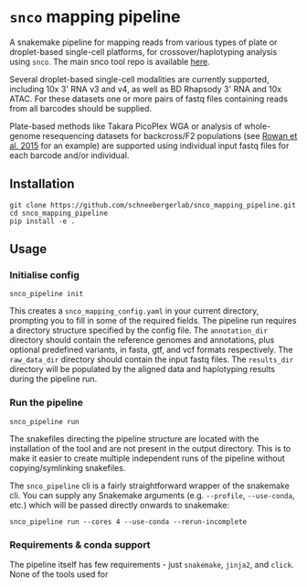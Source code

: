 # `snco` mapping pipeline

A snakemake pipeline for mapping reads from various types of plate or droplet-based single-cell platforms, for crossover/haplotyping analysis using `snco`. The main snco tool repo is available [here](https://www.github.com/schneebergerlab/snco.git).

Several droplet-based single-cell modalities are currently supported, including 10x 3' RNA v3 and v4, as well as BD Rhapsody 3' RNA and 10x ATAC. For these datasets one or more pairs of fastq files containing reads from all barcodes should be supplied.

Plate-based methods like Takara PicoPlex WGA or analysis of whole-genome resequencing datasets for backcross/F2 populations (see [Rowan et al. 2015](https://doi.org/10.1534/g3.114.016501) for an example) are supported using individual input fastq files for each barcode and/or individual.

## Installation

    git clone https://github.com/schneebergerlab/snco_mapping_pipeline.git
    cd snco_mapping_pipeline
    pip install -e .

## Usage

### Initialise config

    snco_pipeline init

This creates a `snco_mapping_config.yaml` in your current directory, prompting you to fill in some of the required fields. The pipeline run requires a directory structure specified by the config file. The `annotation_dir` directory should contain the reference genomes and annotations, plus optional predefined variants, in fasta, gtf, and vcf formats respectively. The `raw_data_dir` directory should contain the input fastq files. The `results_dir` directory will be populated by the aligned data and haplotyping results during the pipeline run.

### Run the pipeline

    snco_pipeline run

The snakefiles directing the pipeline structure are located with the installation of the tool and are not present in the output directory. This is to make it easier to create multiple independent runs of the pipeline without copying/symlinking snakefiles.

The `snco_pipeline` cli is a fairly straightforward wrapper of the snakemake cli. You can supply any Snakemake arguments (e.g. `--profile`, `--use-conda`, etc.) which will be passed directly onwards to snakemake:

    snco_pipeline run --cores 4 --use-conda --rerun-incomplete

### Requirements & conda support

The pipeline itself has few requirements - just `snakemake`, `jinja2`, and `click`. None of the tools used for 